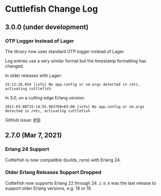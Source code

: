 # Cuttlefish Change Log

## 3.0.0 (under development)

### OTP Logger Instead of Lager

The library now uses standard OTP logger instead of Lager.

Log entries use a very similar format but the timestamp
formatting has changed.

In older releases with Lager:

```
15:12:26.054 [info] No app.config or vm.args detected in /etc, activating cuttlefish
```

In 3.0, on a cutting edge Erlang version:

```
2021-03-08T15:14:55.963768+03:00 [info] No app.config or vm.args detected in /etc, activating cuttlefish
```

GitHub issue: [#19](https://github.com/Kyorai/cuttlefish/issues/19).


## 2.7.0 (Mar 7, 2021)

### Erlang 24 Support

Cuttlefish is now compatible (builds, runs) with Erlang 24.

### Older Erlang Releases Support Dropped

Cuttlefish now supports Erlang 22 through 24. `2.6.0` was the last
release to support older Erlang versions, e.g. 18 or 19.